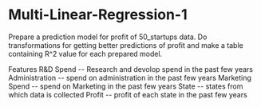 # Multi-Linear-Regression-1

Prepare a prediction model for profit of 50_startups data.
Do transformations for getting better predictions of profit and make a table containing R^2 value for each prepared model.

Features
R&D Spend -- Research and devolop spend in the past few years
Administration -- spend on administration in the past few years
Marketing Spend -- spend on Marketing in the past few years
State -- states from which data is collected
Profit -- profit of each state in the past few years
